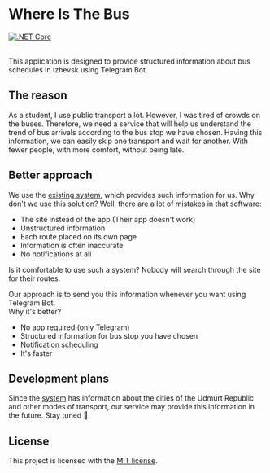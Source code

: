 # Where Is The Bus
[![.NET Core](https://github.com/nikitakaralyus/WhereIsTheBus/actions/workflows/dotnet.yml/badge.svg)](https://github.com/nikitakaralyus/WhereIsTheBus/actions/workflows/dotnet.yml)

<br />
This application is designed to provide structured information about bus schedules in Izhevsk using Telegram Bot.

## The reason

As a student, I use public transport a lot. However, I was tired of crowds on the buses.
Therefore, we need a service that will help us understand the trend of bus arrivals
according to the bus stop we have chosen.
Having this information, we can easily skip one transport and wait for another.
With fewer people, with more comfort, without being late.

## Better approach

We use the [existing system](https://igis.ru/gortrans/), which provides such information for us.
Why don't we use this solution?
Well, there are a lot of mistakes in that software:

* The site instead of the app (Their app doesn't work)
* Unstructured information
* Each route placed on its own page
* Information is often inaccurate
* No notifications at all

Is it comfortable to use such a system? Nobody will search through the site for their routes.
<br />

Our approach is to send you this information whenever you want using Telegram Bot. <br />
Why it's better?

* No app required (only Telegram)
* Structured information for bus stop you have chosen
* Notification scheduling
* It's faster

## Development plans

Since the [system](https://igis.ru/gortrans/) has information about the cities of the Udmurt Republic and other modes of transport,
our service may provide this information in the future. Stay tuned 🚎.

## License

This project is licensed with the [MIT license](LICENSE).
